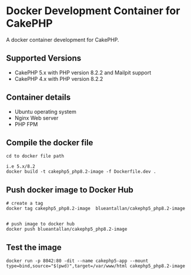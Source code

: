 # Docker Development Container for CakePHP

A docker container development for CakePHP.

## Supported Versions

- CakePHP 5.x with PHP version 8.2.2 and Mailpit support
- CakePHP 4.x with PHP version 8.2.2


## Container details

- Ubuntu operating system
- Nginx Web server
- PHP FPM


## Compile the docker file

```
cd to docker file path

i.e 5.x/8.2
docker build -t cakephp5_php8.2-image -f Dockerfile.dev .
```


## Push docker image to  Docker Hub

```
# create a tag
docker tag cakephp5_php8.2-image  blueantallan/cakephp5_php8.2-image


# push image to docker hub
docker push blueantallan/cakephp5_php8.2-image
```


## Test the image

```
docker run -p 8042:80 -dit --name cakephp5-app --mount type=bind,source="$(pwd)",target=/var/www/html cakephp5_php8.2-image
```
